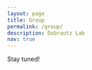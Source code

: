 ```yaml
---
layout: page
title: Group
permalink: /group/
description: Dobrautz Lab
nav: true
---
```


Stay tuned!